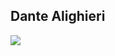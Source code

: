 ## Dante Alighieri

<img src="https://res.cloudinary.com/dzc0tlbqw/image/upload/v1712071453/portrait-of-dante-alighieri-italian-poet-royalty-free-image-1691612150_wytwzi.jpg" class="profilePicture">